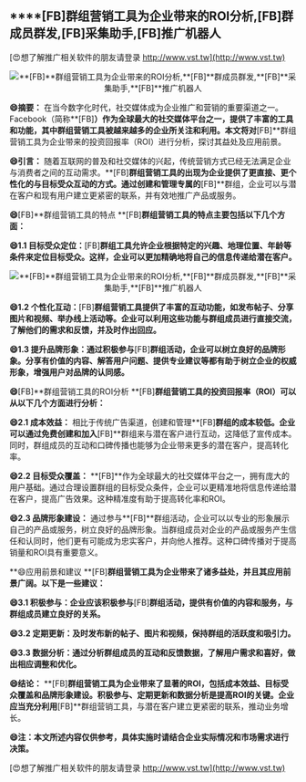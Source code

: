 ## ****[FB]**群组营销工具为企业带来的ROI分析,**[FB]**群成员群发,**[FB]**采集助手,**[FB]**推广机器人**

[😍想了解推广相关软件的朋友请登录 http://www.vst.tw](http://www.vst.tw)

 <center><img src="https://vst.tw/MP4/tuiguang/png/7.png" alt="**[FB]**群组营销工具为企业带来的ROI分析,**[FB]**群成员群发,**[FB]**采集助手,**[FB]**推广机器人"></center>

**😄摘要：**
在当今数字化时代，社交媒体成为企业推广和营销的重要渠道之一。Facebook（简称**[FB]**）作为全球最大的社交媒体平台之一，提供了丰富的工具和功能，其中群组营销工具被越来越多的企业所关注和利用。本文将对**[FB]**群组营销工具为企业带来的投资回报率（ROI）进行分析，探讨其益处及应用前景。

**😄引言：**
随着互联网的普及和社交媒体的兴起，传统营销方式已经无法满足企业与消费者之间的互动需求。**[FB]**群组营销工具的出现为企业提供了更直接、更个性化的与目标受众互动的方式。通过创建和管理专属的**[FB]**群组，企业可以与潜在客户和现有用户建立更紧密的联系，并有效地推广产品或服务。

**😄**[FB]**群组营销工具的特点 **[FB]**群组营销工具的特点主要包括以下几个方面：**

**😄1.1 目标受众定位：**[FB]**群组工具允许企业根据特定的兴趣、地理位置、年龄等条件来定位目标受众。这样，企业可以更加精确地将自己的信息传递给潜在客户。**

 <center><img src="https://vst.tw/MP4/tuiguang/png/4.png" alt="**[FB]**群组营销工具为企业带来的ROI分析,**[FB]**群成员群发,**[FB]**采集助手,**[FB]**推广机器人"></center>

**😄1.2 个性化互动：**[FB]**群组营销工具提供了丰富的互动功能，如发布帖子、分享图片和视频、举办线上活动等。企业可以利用这些功能与群组成员进行直接交流，了解他们的需求和反馈，并及时作出回应。**

**😄1.3 提升品牌形象：通过积极参与**[FB]**群组活动，企业可以树立良好的品牌形象。分享有价值的内容、解答用户问题、提供专业建议等都有助于树立企业的权威形象，增强用户对品牌的认同感。**

**😄**[FB]**群组营销工具的ROI分析 **[FB]**群组营销工具的投资回报率（ROI）可以从以下几个方面进行分析：**

**😄2.1 成本效益：**
相比于传统广告渠道，创建和管理**[FB]**群组的成本较低。企业可以通过免费创建和加入**[FB]**群组来与潜在客户进行互动，这降低了宣传成本。同时，群组成员的互动和口碑传播也能够为企业带来更多的潜在客户，提高转化率。

**😄2.2 目标受众覆盖：**
**[FB]**作为全球最大的社交媒体平台之一，拥有庞大的用户基础。通过合理设置群组的目标受众条件，企业可以更精准地将信息传递给潜在客户，提高广告效果。这种精准度有助于提高转化率和ROI。

**😄2.3 品牌形象建设：**
通过参与**[FB]**群组活动，企业可以以专业的形象展示自己的产品或服务，树立良好的品牌形象。当群组成员对企业的产品或服务产生信任和认同时，他们更有可能成为忠实客户，并向他人推荐。这种口碑传播对于提高销量和ROI具有重要意义。

**😄应用前景和建议 **[FB]**群组营销工具为企业带来了诸多益处，并且其应用前景广阔。以下是一些建议：**

**😄3.1 积极参与：企业应该积极参与**[FB]**群组活动，提供有价值的内容和服务，与群组成员建立良好的关系。**

**😄3.2 定期更新：及时发布新的帖子、图片和视频，保持群组的活跃度和吸引力。**

**😄3.3 数据分析：通过分析群组成员的互动和反馈数据，了解用户需求和喜好，做出相应调整和优化。**

**😄结论：**
**[FB]**群组营销工具为企业带来了显著的ROI，包括成本效益、目标受众覆盖和品牌形象建设。积极参与、定期更新和数据分析是提高ROI的关键。企业应当充分利用**[FB]**群组营销工具，与潜在客户建立更紧密的联系，推动业务增长。

**😄注：本文所述内容仅供参考，具体实施时请结合企业实际情况和市场需求进行决策。**

[😍想了解推广相关软件的朋友请登录 http://www.vst.tw](http://www.vst.tw)



